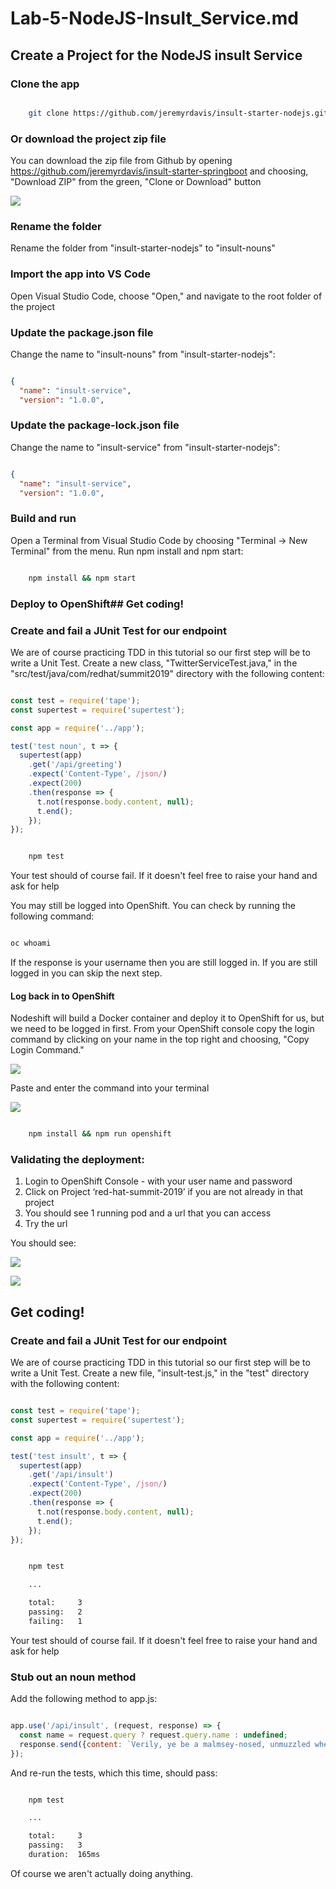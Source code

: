 # Lab-5-NodeJS-Insult_Service.md

## Create a Project for the NodeJS insult Service  

### Clone the app

```bash

    git clone https://github.com/jeremyrdavis/insult-starter-nodejs.git

```

### Or download the project zip file

You can download the zip file from Github by opening https://github.com/jeremyrdavis/insult-starter-springboot
and choosing, "Download ZIP" from the green, "Clone or Download" button

![](./images/lab7/lab7-sb-01-download.png)  

### Rename the folder

Rename the folder from "insult-starter-nodejs" to "insult-nouns"

### Import the app into VS Code

Open Visual Studio Code, choose "Open," and navigate to the root folder of the project

### Update the package.json file

Change the name to "insult-nouns"  from "insult-starter-nodejs":

```json

{
  "name": "insult-service",
  "version": "1.0.0",

```

### Update the package-lock.json file

Change the name to "insult-service"  from "insult-starter-nodejs":

```json

{
  "name": "insult-service",
  "version": "1.0.0",

```

### Build and run

Open a Terminal from Visual Studio Code by choosing "Terminal -> New Terminal" from the menu.  Run npm install and npm start:

```bash

    npm install && npm start

```

### Deploy to OpenShift## Get coding!

### Create and fail a JUnit Test for our endpoint

We are of course practicing TDD in this tutorial so our first step will be to write a Unit Test.  Create a new class, "TwitterServiceTest.java," in the "src/test/java/com/redhat/summit2019" directory with the following content:

```javascript

const test = require('tape');
const supertest = require('supertest');

const app = require('../app');

test('test noun', t => {
  supertest(app)
    .get('/api/greeting')
    .expect('Content-Type', /json/)
    .expect(200)
    .then(response => {
      t.not(response.body.content, null);
      t.end();
    });
});

````

```bash

    npm test

```

Your test should of course fail.  If it doesn't feel free to raise your hand and ask for help



You may still be logged into OpenShift.  You can check by running the following command:

```bash

oc whoami

```

If the response is your username then you are still logged in.  If you are still logged in you can skip the next step.

#### Log back in to OpenShift

Nodeshift will build a Docker container and deploy it to OpenShift for us, but we need to be logged in first.  From your OpenShift console copy the login command by clicking on your name in the top right and choosing, "Copy Login Command."

![](./images/4-1/04-copy_login_command.png)  

Paste and enter the command into your terminal

![](./images/4-1/vscode-03-login.png)  


```bash

    npm install && npm run openshift

```
### Validating the deployment:  

1. Login to OpenShift Console - with your user name and password
2. Click on Project ‘red-hat-summit-2019’ if you are not already in that project
3. You should see 1 running pod and a url that you can access
4. Try the url

You should see:

![](./images/lab3/lab-03-njs-browser_verify_locally.png)  


![](./images/4-1/06-greeting_service.png)  

## Get coding!

### Create and fail a JUnit Test for our endpoint

We are of course practicing TDD in this tutorial so our first step will be to write a Unit Test.  Create a new file, "insult-test.js," in the "test" directory with the following content:

```javascript

const test = require('tape');
const supertest = require('supertest');

const app = require('../app');

test('test insult', t => {
  supertest(app)
    .get('/api/insult')
    .expect('Content-Type', /json/)
    .expect(200)
    .then(response => {
      t.not(response.body.content, null);
      t.end();
    });
});

````

```bash

    npm test

    ...

    total:     3
    passing:   2
    failing:   1

```

Your test should of course fail.  If it doesn't feel free to raise your hand and ask for help

### Stub out an noun method

Add the following method to app.js:

```javascript

app.use('/api/insult', (request, response) => {
  const name = request.query ? request.query.name : undefined;
  response.send({content: `Verily, ye be a malmsey-nosed, unmuzzled whey-face!`});
});

```

And re-run the tests, which this time, should pass:

```bash

    npm test

    ...

    total:     3
    passing:   3
    duration:  165ms

```
Of course we aren't actually doing anything.


